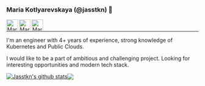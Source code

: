 ### Maria Kotlyarevskaya (@jasstkn) 👋

<a href="https://www.linkedin.com/in/maria-kotlyarevskaya/">
  <img align="left" alt="Maria's LinkedIN" height="30px" src="https://raw.githubusercontent.com/peterthehan/peterthehan/master/assets/linkedin.svg" />
</a>
<a href="https://mariarti0644.medium.com">
  <img align="left" alt="Maria's medium profile" height="30px" src="https://camo.githubusercontent.com/a583b5ce3b463c784cb87592b3da7b9b9d014d7a16adfff04b91cb1452ae4ca2/68747470733a2f2f6564656e742e6769746875622e696f2f537570657254696e7949636f6e732f696d616765732f7376672f6d656469756d2e737667" />
</a>
<a href="https://t.me/devoops_notes">
  <img align="left" alt="Maria's telegram channel" height="30px" src="https://camo.githubusercontent.com/f4b401dd7cd9b7840fd31acafd49e151a80e4c9600bf219934461b96dd98e013/68747470733a2f2f6564656e742e6769746875622e696f2f537570657254696e7949636f6e732f696d616765732f7376672f74656c656772616d2e737667" />
</a>
<!-- <a href="https://exercism.org/profiles/Jasstkn">
  <img align="left" alt="Maria's exercism profile" height="30px" src="https://raw.githubusercontent.com/exercism/website-icons/main/exercism/icon-and-word.svg" />
</a>
<a href="https://www.codewars.com/users/Jasstkn">
  <img align="left" alt="Maria's codewars profile" height="30px" src="https://www.codewars.com/users/Jasstkn/badges/large" />
</a> -->
<br>

---

I'm an engineer with 4+ years of experience, strong knowledge of Kubernetes and Public Clouds.

I would like to be a part of ambitious and challenging project. Looking for interesting opportunities and modern tech stack.

<a href="https://github-readme-stats.vercel.app/api?username=jasstkn"><img align="center" src="https://github-readme-stats.vercel.app/api?username=jasstkn&show_icons=true&include_all_commits=true&hide_border=true" alt="Jasstkn's github stats" /></a><a href="https://github-readme-stats.vercel.app/api/top-langs/?username=Jasstkn"><img align="center" src="https://github-readme-stats.vercel.app/api/top-langs/?username=Jasstkn&layout=compact&hide_border=true" /></a>
